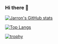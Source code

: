 ### Hi there 👋

[![Jarron's GitHub stats](https://github-readme-stats.vercel.app/api?username=Jarron-Ng&show_icons=true&theme=radical&count_private=true)](https://github.com/anuraghazra/github-readme-stats)

[![Top Langs](https://github-readme-stats.vercel.app/api/top-langs/?username=Jarron-Ng&layout=compact)](https://github.com/anuraghazra/github-readme-stats)

[![trophy](https://github-profile-trophy.vercel.app/?username=Jarron-Ng&theme=onedark&row=7)](https://github.com/ryo-ma/github-profile-trophy)

<!--
**Jarron-Ng/Jarron-Ng** is a ✨ _special_ ✨ repository because its `README.md` (this file) appears on your GitHub profile.

Here are some ideas to get you started:

- 🔭 I’m currently working on ...
- 🌱 I’m currently learning ...
- 👯 I’m looking to collaborate on ...
- 🤔 I’m looking for help with ...
- 💬 Ask me about ...
- 📫 How to reach me: ...
- 😄 Pronouns: ...
- ⚡ Fun fact: ...
-->

